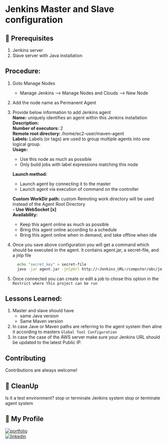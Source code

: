 # Jenkins Master and Slave configuration

## 🧰 Prerequisites
1. Jenkins server 
2. Slave server with Java installation 

## Procedure: 
1. Goto Manage Nodes    
   - Manage Jenkins --> Manage Nodes and Clouds --> New Node  

2. Add the node name as Permanent Agent  
   
3. Provide below information to add Jenkins agent  
   **Name:** uniquely identifies an agent within this Jenkins installation  
   **Description:** <Description>  
   **Number of executors:** 2  
   **Remote root directory:** /home/ec2-user/maven-agent   
   **Labels:** Labels (or tags) are used to group multiple agents into one logical group.  
   **Usage:**  
   - Use this node as much as possible  
   - Only build jobs with label expressions matching this node   
 
   **Launch method:**   
   	  - Launch agent by connecting it to the master   
   	  - Launch agent via execution of command on the controller  

   **Custom WorkDir path:**  custom Remoting work directory will be used instead of the Agent Root Directory  
   **- Use WebSocket [x]**  
   **Availability:**  
   	- Keep this agent online as much as possible  
   	- Bring this agent online according to a schedule  
   	- Bring this agent online when in demand, and take offline when idle  

4. Once you save above configuration you will get a command which should be executed in the agent. it contains agent.jar, a secret-file, and a jnlp file 
   ```sh
     echo "secret_key" > secret-file
     java -jar agent.jar -jnlpUrl http://<Jenkins_URL>/computer/abc/jenkins-agent.jnlp -secret @secret-file -workDir "/home/ec2-user"
   ```
5. Once connected you can create or edit a job to chose this option in the `Restrict where this project can be run`


## Lessons Learned:   
  1. Master and slave should have  
     - same Java version  
     - Same Maven version   
  1. In case Jave or Maven paths are referring to the agent system then aline it according to masters `Global Tool Configuration`  
  1. In case the case of the AWS server make sure your Jenkins URL should be updated to the latest Public IP.   
  

## Contributing
Contributions are always welcome!

## 🧹 CleanUp 
  Is it a test environment? 
  stop or terminate Jenkins system 
  stop or terminate agent system 
  
## 🔗 My Profile
[![portfolio](https://img.shields.io/badge/my_portfolio-000?style=for-the-badge&logo=ko-fi&logoColor=white)](https://www.udemy.com/user/ar-shankar/)  
[![linkedin](https://img.shields.io/badge/linkedin-0A66C2?style=for-the-badge&logo=linkedin&logoColor=white)](https://www.linkedin.com/in/ravdsun/)
